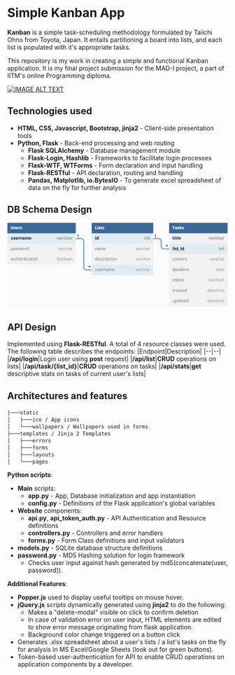 # Simple Kanban App
**Kanban** is a simple task-scheduling methodology formulated by Taiichi Ohno from Toyota, Japan. It entails partitioning a board into lists, and each list is populated with it's appropriate tasks.

This repository is my work in creating a simple and functional Kanban application. It is my final project submission for the MAD-I project, a part of IITM's online Programming diploma.

[![IMAGE ALT TEXT](http://img.youtube.com/vi/Aqag_qPaK4E/0.jpg)](http://www.youtube.com/watch?v=Aqag_qPaK4E "Demonstration for Simple Kanban")

## Technologies used
- **HTML, CSS, Javascript, Bootstrap, jinja2** - Client-side presentation tools
- **Python, Flask** - Back-end processing and web routing
	- **Flask SQLAlchemy** - Database management module
	- **Flask-Login, Hashlib** - Frameworks to facilitate login processes
	- **Flask-WTF, WTForms** - Form declaration and input handling
	- **Flask-RESTful** - API declaration, routing and handling
	- **Pandas, Matplotlib, io.BytesIO** - To generate excel spreadsheet of data on the fly for further analysis

## DB Schema Design
![DB Schema](static/dbschema-light.png)

## API Design
Implemented using **Flask-RESTful**. A total of 4 resource classes were used. The following table describes the endpoints:
|Endpoint|Description|
|--|--|
|**/api/login**|Login user using **post** request|
|**/api/list**|**CRUD** operations on lists|
|**/api/task/{list_id}**|**CRUD** operations on tasks|
|**/api/stats**|**get** descriptive stats on tasks of current user's lists|

## Architectures and features
```
|───static
│   ├───ico / App icons
│   └───wallpapers / Wallpapers used in forms
├───templates / Jinja 2 Templates
│   ├───errors
│   ├───forms
│   ├───layouts
│   └───pages
```

**Python scripts**:
- **Main** scripts:
	- **app.py** - App, Database initialization and app instantiation
	- **config.py** - Definitions of the Flask application's global variables
- **Website** components:
	- **api.py**, **api_token_auth.py** - API Authentication and Resource definitions
	- **controllers.py** - Controllers and error handlers
	- **forms.py** - Form Class definitions and input validators
- **models.py** - SQLite database structure definitions
- **password.py** - MD5 Hashing solution for login framework
	- Checks user input against hash generated by md5(concatenate(user, password)).

**Additional Features**:
- **Popper.js** used to display useful tooltips on mouse hover.
- **jQuery.js** scripts dynamically generated using **jinja2** to do the following:
	- Makes a "delete-modal" visible on click to confirm deletion
	- In case of validation error on user input, HTML elements are edited to show error message originating from flask application.
	- Background color change triggered on a button click
- Generates .xlsx spreadsheet about a user's lists / a list's tasks on the fly for analysis in MS Excel/Google Sheets (look out for green buttons).
- Token-based user-authentication for API to enable CRUD operations on application components by a developer.
